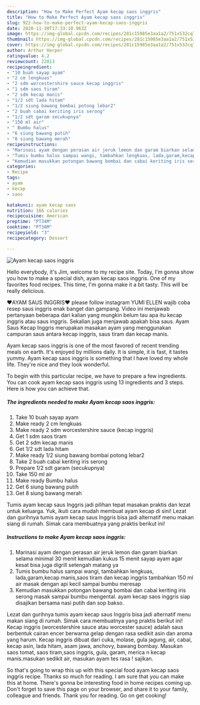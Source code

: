 ```yaml
---
description: "How to Make Perfect Ayam kecap saos inggris"
title: "How to Make Perfect Ayam kecap saos inggris"
slug: 922-how-to-make-perfect-ayam-kecap-saos-inggris
date: 2020-11-30T17:33:10.963Z
image: https://img-global.cpcdn.com/recipes/281c15985e3aa1a2/751x532cq70/ayam-kecap-saos-inggris-foto-resep-utama.jpg
thumbnail: https://img-global.cpcdn.com/recipes/281c15985e3aa1a2/751x532cq70/ayam-kecap-saos-inggris-foto-resep-utama.jpg
cover: https://img-global.cpcdn.com/recipes/281c15985e3aa1a2/751x532cq70/ayam-kecap-saos-inggris-foto-resep-utama.jpg
author: Arthur Harper
ratingvalue: 4.2
reviewcount: 22813
recipeingredient:
- "10 buah sayap ayam"
- "2 cm lengkuas"
- "2 sdm worcestershire sauce kecap inggris"
- "1 sdm saos tiram"
- "2 sdm kecap manis"
- "1/2 sdt lada hitam"
- "1/2 siung bawang bombai potong lebar2"
- "2 buah cabai keriting iris serong"
- "1/2 sdt garam secukupnya"
- "150 ml air"
- " Bumbu halus"
- "6 siung bawang putih"
- "8 siung bawang merah"
recipeinstructions:
- "Marinasi ayam dengan perasan air jeruk lemon dan garam biarkan selama minimal 30 menit kemudian kukus 15 menit sayap ayam agar kesat bisa juga digrill setengah matang ya"
- "Tumis bumbu halus sampai wangi, tambahkan lengkuas, lada,garam,kecap manis,saos tiram dan kecap inggris tambahkan 150 ml air masak dengan api kecil sampai bumbu meresap"
- "Kemudian masukkan potongan bawang bombai dan cabai keriting iris serong masak sampai bumbu mengental. ayam kecap saos inggris siap disajikan bersama nasi putih dan sop bakso."
categories:
- Recipe
tags:
- ayam
- kecap
- saos

katakunci: ayam kecap saos 
nutrition: 166 calories
recipecuisine: American
preptime: "PT34M"
cooktime: "PT38M"
recipeyield: "3"
recipecategory: Dessert

---
```



![Ayam kecap saos inggris](https://img-global.cpcdn.com/recipes/281c15985e3aa1a2/751x532cq70/ayam-kecap-saos-inggris-foto-resep-utama.jpg)

Hello everybody, it's Jim, welcome to my recipe site. Today, I'm gonna show you how to make a special dish, ayam kecap saos inggris. One of my favorites food recipes. This time, I'm gonna make it a bit tasty. This will be really delicious.

❤AYAM SAUS INGGRIS❤ please follow instagram YUMI ELLEN wajib coba resep saus inggris enak banget dan gampang. Video ini menjawab pertanyaan beberapa dari kalian yang mungkin belum tau apa itu kecap inggris atau saus inggris. Sekalian juga menjawab apakah bisa saus. Ayam Saus Kecap Inggris merupakan masakan ayam yang menggunakan campuran saus antara kecap inggris, saus tiram dan kecap manis.

Ayam kecap saos inggris is one of the most favored of recent trending meals on earth. It's enjoyed by millions daily. It is simple, it is fast, it tastes yummy. Ayam kecap saos inggris is something that I have loved my whole life. They're nice and they look wonderful.


To begin with this particular recipe, we have to prepare a few ingredients. You can cook ayam kecap saos inggris using 13 ingredients and 3 steps. Here is how you can achieve that.

<!--inarticleads1-->

##### The ingredients needed to make Ayam kecap saos inggris:

1. Take 10 buah sayap ayam
1. Make ready 2 cm lengkuas
1. Make ready 2 sdm worcestershire sauce (kecap inggris)
1. Get 1 sdm saos tiram
1. Get 2 sdm kecap manis
1. Get 1/2 sdt lada hitam
1. Make ready 1/2 siung bawang bombai potong lebar2
1. Take 2 buah cabai keriting iris serong
1. Prepare 1/2 sdt garam (secukupnya)
1. Take 150 ml air
1. Make ready  Bumbu halus
1. Get 6 siung bawang putih
1. Get 8 siung bawang merah


Tumis ayam kecap saus Inggris jadi pilihan tepat masakan praktis dan lezat untuk keluarga. Yuk, ikuti cara mudah membuat ayam kecap di sini! Lezat dan gurihnya tumis ayam kecap saus Inggris bisa jadi alternatif menu makan siang di rumah. Simak cara membuatnya yang praktis berikut ini! 

<!--inarticleads2-->

##### Instructions to make Ayam kecap saos inggris:

1. Marinasi ayam dengan perasan air jeruk lemon dan garam biarkan selama minimal 30 menit kemudian kukus 15 menit sayap ayam agar kesat bisa juga digrill setengah matang ya
1. Tumis bumbu halus sampai wangi, tambahkan lengkuas, lada,garam,kecap manis,saos tiram dan kecap inggris tambahkan 150 ml air masak dengan api kecil sampai bumbu meresap
1. Kemudian masukkan potongan bawang bombai dan cabai keriting iris serong masak sampai bumbu mengental. ayam kecap saos inggris siap disajikan bersama nasi putih dan sop bakso.


Lezat dan gurihnya tumis ayam kecap saus Inggris bisa jadi alternatif menu makan siang di rumah. Simak cara membuatnya yang praktis berikut ini! Kecap inggris (worcestershire sauce atau worcester sauce) adalah saus berbentuk cairan encer berwarna gelap dengan rasa sedikit asin dan aroma yang harum. Kecap inggris dibuat dari cuka, molase, gula jagung, air, cabai, kecap asin, lada hitam, asam jawa, anchovy, bawang bombay. Masukan saos tomat, saos tiram,saos inggris, gula, garam, merica n kecap manis.masukan sedikit air, masukan ayam tes rasa ! sajikan. 

So that's going to wrap this up with this special food ayam kecap saos inggris recipe. Thanks so much for reading. I am sure that you can make this at home. There's gonna be interesting food in home recipes coming up. Don't forget to save this page on your browser, and share it to your family, colleague and friends. Thank you for reading. Go on get cooking!
